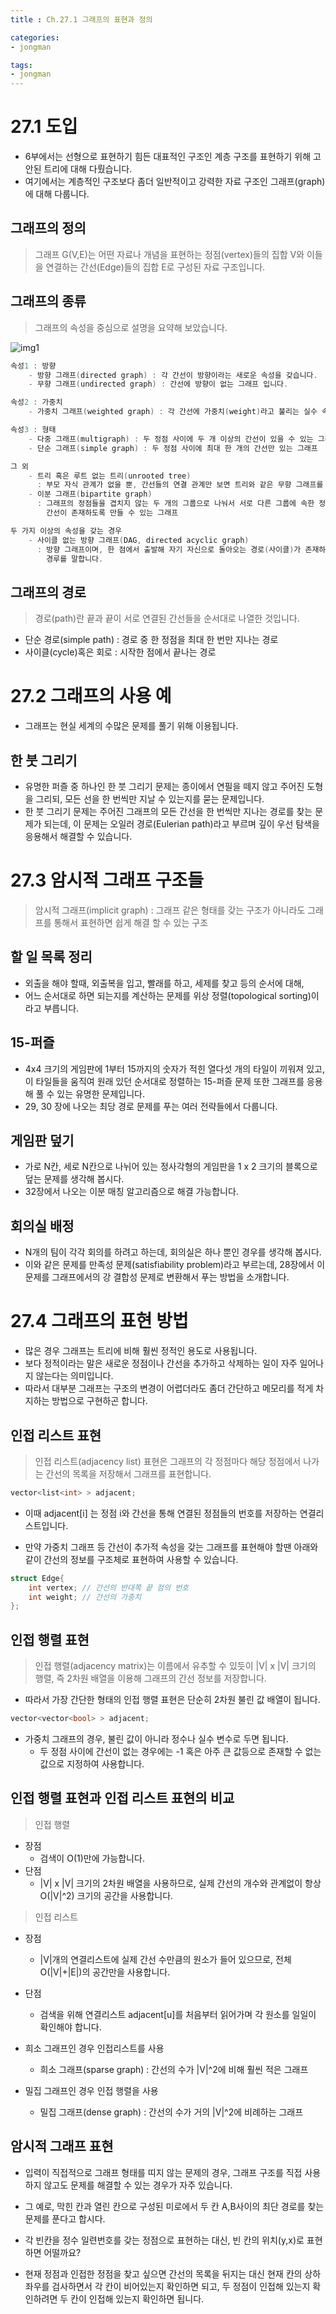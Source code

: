 ```yaml
---
title : Ch.27.1 그래프의 표현과 정의

categories:
- jongman

tags:
- jongman
---
```


# 27.1 도입

- 6부에서는 선형으로 표현하기 힘든 대표적인 구조인 계층 구조를 표현하기 위해 고안된 트리에 대해
  다뤘습니다.
- 여기에서는 계층적인 구조보다 좀더 일반적이고 강력한 자료 구조인 그래프(graph)에 대해 다룹니다.

## 그래프의 정의

> 그래프 G(V,E)는 어떤 자료나 개념을 표현하는 정점(vertex)들의 집합 V와 이들을 연결하는
> 간선(Edge)들의 집합 E로 구성된 자료 구조입니다.

## 그래프의 종류

> 그래프의 속성을 중심으로 설명을 요약해 보았습니다.


![img1](/img/2020-01-01-Jongman-ch27-1-1.png)


```cpp
속성1 : 방향
    - 방향 그래프(directed graph) : 각 간선이 방향이라는 새로운 속성을 갖습니다.
    - 무향 그래프(undirected graph) : 간선에 방향이 없는 그래프 입니다.

속성2 : 가중치
    - 가중치 그래프(weighted graph) : 각 간선에 가중치(weight)라고 불리는 실수 속성을 부여합니다.

속성3 : 형태
    - 다중 그래프(multigraph) : 두 정점 사이에 두 개 이상의 간선이 있을 수 있는 그래프
    - 단순 그래프(simple graph) : 두 정점 사이에 최대 한 개의 간선만 있는 그래프

그 외
    - 트리 혹은 루트 없는 트리(unrooted tree)
      : 부모 자식 관계가 없을 뿐, 간선들의 연결 관계만 보면 트리와 같은 무향 그래프를 말합니다.
    - 이분 그래프(bipartite graph) 
      : 그래프의 정점들을 겹치지 않는 두 개의 그룹으로 나눠서 서로 다른 그룹에 속한 정점들 간에만
        간선이 존재하도록 만들 수 있는 그래프

두 가지 이상의 속성을 갖는 경우
    - 사이클 없는 방향 그래프(DAG, directed acyclic graph)
      : 방향 그래프이며, 한 점에서 출발해 자기 자신으로 돌아오는 경로(사이클)가 존재하지 않는
        경루를 말합니다.

```

## 그래프의 경로

> 경로(path)란 끝과 끝이 서로 연결된 간선들을 순서대로 나열한 것입니다.
- 단순 경로(simple path) : 경로 중 한 정점을 최대 한 번만 지나는 경로
- 사이클(cycle)혹은 회로 : 시작한 점에서 끝나는 경로


# 27.2 그래프의 사용 예

- 그래프는 현실 세계의 수많은 문제를 풀기 위해 이용됩니다.

## 한 붓 그리기

- 유명한 퍼즐 중 하나인 한 붓 그리기 문제는 종이에서 연필을 떼지 않고 주어진 도형을 그리되, 모든
  선을 한 번씩만 지날 수 있는지를 묻는 문제입니다.
- 한 붓 그리기 문제는 주어진 그래프의 모든 간선을 한 번씩만 지나는 경로를 찾는 문제가 되는데, 이
  문제는 오일러 경로(Eulerian path)라고 부르며 깊이 우선 탐색을 응용해서 해결할 수 있습니다.


# 27.3 암시적 그래프 구조들

> 암시적 그래프(implicit graph) : 그래프 같은 형태를 갖는 구조가 아니라도 그래프를 통해서 표현하면
> 쉽게 해결 할 수 있는 구조

## 할 일 목록 정리

- 외출을 해야 할때, 외출복을 입고, 빨래를 하고, 세제를 찾고 등의 순서에 대해,
- 어느 순서대로 하면 되는지를 계산하는 문제를 위상 정렬(topological sorting)이라고 부릅니다.

## 15-퍼즐

- 4x4 크기의 게임판에 1부터 15까지의 숫자가 적힌 열다섯 개의 타일이 끼워져 있고, 이 타일들을 움직여
  원래 있던 순서대로 정렬하는 15-퍼즐 문제 또한 그래프를 응용해 풀 수 있는 유명한 문제입니다.
- 29, 30 장에 나오는 최당 경로 문제를 푸는 여러 전략들에서 다룹니다.

## 게임판 덮기

- 가로 N칸, 세로 N칸으로 나뉘어 있는 정사각형의 게임판을 1 x 2  크기의 블록으로 덮는 문제를 생각해
  봅시다.
- 32장에서 나오는 이분 매칭 알고리즘으로 해결 가능합니다.

## 회의실 배정

- N개의 팀이 각각 회의를 하려고 하는데, 회의실은 하나 뿐인 경우를 생각해 봅시다.
- 이와 같은 문제를 만족성 문제(satisfiability problem)라고 부르는데, 28장에서 이 문제를 그래프에서의
  강 결합성 문제로 변환해서 푸는 방법을 소개합니다.

# 27.4 그래프의 표현 방법

- 많은 경우 그래프는 트리에 비해 훨씬 정적인 용도로 사용됩니다.
- 보다 정적이라는 말은 새로운 정점이나 간선을 추가하고 삭제하는 일이 자주 일어나지 않는다는
  의미입니다.
- 따라서 대부분 그래프는 구조의 변경이 어렵더라도 좀더 간단하고 메모리를 적게 차지하는 방법으로
  구현하곤 합니다.

## 인접 리스트 표현

> 인접 리스트(adjacency list) 표현은 그래프의 각 정점마다 해당 정점에서 나가는 간선의 목록을
> 저장해서 그래프를 표현합니다.

```cpp
vector<list<int> > adjacent;
```
- 이때 adjacent[i] 는 정점 i와 간선을 통해 연결된 정점들의 번호를 저장하는 연결리스트입니다.

- 만약 가중치 그래프 등 간선이 추가적 속성을 갖는 그래프를 표현해야 할땐 아래와 같이 간선의 정보를
  구조체로 표현하여 사용할 수 있습니다.
 
```cpp
struct Edge{
    int vertex; // 간선의 반대쪽 끝 점의 번호
    int weight; // 간선의 가중치
};
```

## 인접 행렬 표현

> 인접 행렬(adjacency matrix)는 이름에서 유추할 수 있듯이 |V| x |V| 크기의 행렬, 즉 2차원 배열을
> 이용해 그래프의 간선 정보를 저장합니다.
- 따라서 가장 간단한 형태의 인접 행렬 표현은 단순히 2차원 불린 값 배열이 됩니다.

```cpp
vector<vector<bool> > adjacent;
```
- 가중치 그래프의 경우, 불린 값이 아니라 정수나 실수 변수로 두면 됩니다.
  - 두 정점 사이에 간선이 없는 경우에는 -1 혹은 아주 큰 값등으로 존재할 수 없는 값으로 지정하여
    사용합니다.

## 인접 행렬 표현과 인접 리스트 표현의 비교

> 인접 행렬
- 장점
  - 검색이 O(1)만에 가능합니다.
- 단점
  - |V| x |V| 크기의 2차원 배열을 사용하므로, 실제 간선의 개수와 관계없이 항상 O(|V|^2) 크기의
    공간을 사용합니다.

> 인접 리스트
- 장점
  - |V|개의 연결리스트에 실제 간선 수만큼의 원소가 들어 있으므로, 전체 O(|V|+|E|)의 공간만을
    사용합니다.
- 단점
  - 검색을 위해 연결리스트 adjacent[u]를 처음부터 읽어가며 각 원소를 일일이 확인해야 합니다.


- 희소 그래프인 경우 인접리스트를 사용
  - 희소 그래프(sparse graph) : 간선의 수가 |V|^2에 비해 훨씬 적은 그래프

- 밀집 그래프인 경우 인접 행렬을 사용
  - 밀집 그래프(dense graph) : 간선의 수가 거의 |V|^2에 비례하는 그래프

## 암시적 그래프 표현
- 입력이 직접적으로 그래프 형태를 띠지 않는 문제의 경우, 그래프 구조를 직접 사용하지 않고도 문제를
  해결할 수 있는 경우가 자주 있습니다.

- 그 예로, 막힌 칸과 열린 칸으로 구성된 미로에서 두 칸 A,B사이의 최단 경로를 찾는 문제를 푼다고
  합시다.
- 각 빈칸을 정수 일련번호를 갖는 정점으로 표현하는 대신, 빈 칸의 위치(y,x)로 표현하면 어떨까요?
- 현재 정점과 인접한 정점을 찾고 싶으면 간선의 목록을 뒤지는 대신 현재 칸의 상하좌우를 검사하면서 각
  칸이 비어있는지 확인하면 되고, 두 정점이 인접해 있는지 확인하려면 두 칸이 인접해 있는지 확인하면
  됩니다.
